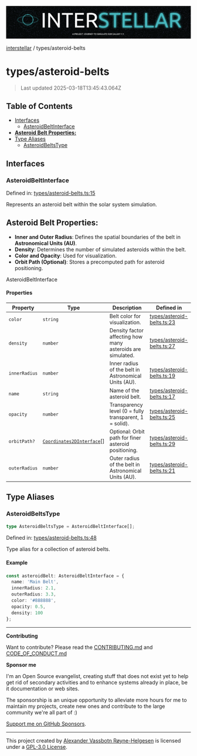 <div>
  <img alt="SPECCER logo" src="https://raw.githubusercontent.com/phun-ky/interstellar/main/public/interstellar-header.png" style="max-height:120px;" />
</div>

[interstellar](../README.md) / types/asteroid-belts

# types/asteroid-belts

> Last updated 2025-03-18T13:45:43.064Z

## Table of Contents

- [Interfaces](#interfaces)
  - [AsteroidBeltInterface](#asteroidbeltinterface)
- [**Asteroid Belt Properties:**](#asteroid-belt-properties)
- [Type Aliases](#type-aliases)
  - [AsteroidBeltsType](#asteroidbeltstype)

## Interfaces

### AsteroidBeltInterface

Defined in:
[types/asteroid-belts.ts:15](https://github.com/phun-ky/interstellar/blob/main/src/types/asteroid-belts.ts#L15)

Represents an asteroid belt within the solar system simulation.

## **Asteroid Belt Properties:**

- **Inner and Outer Radius**: Defines the spatial boundaries of the belt in
  **Astronomical Units (AU)**.
- **Density**: Determines the number of simulated asteroids within the belt.
- **Color and Opacity**: Used for visualization.
- **Orbit Path (Optional)**: Stores a precomputed path for asteroid positioning.

AsteroidBeltInterface

#### Properties

| Property                             | Type                                                             | Description                                                | Defined in                                                                                                      |
| ------------------------------------ | ---------------------------------------------------------------- | ---------------------------------------------------------- | --------------------------------------------------------------------------------------------------------------- |
| <a id="color" /> `color`             | `string`                                                         | Belt color for visualization.                              | [types/asteroid-belts.ts:23](https://github.com/phun-ky/interstellar/blob/main/src/types/asteroid-belts.ts#L23) |
| <a id="density" /> `density`         | `number`                                                         | Density factor affecting how many asteroids are simulated. | [types/asteroid-belts.ts:27](https://github.com/phun-ky/interstellar/blob/main/src/types/asteroid-belts.ts#L27) |
| <a id="innerradius" /> `innerRadius` | `number`                                                         | Inner radius of the belt in Astronomical Units (AU).       | [types/asteroid-belts.ts:19](https://github.com/phun-ky/interstellar/blob/main/src/types/asteroid-belts.ts#L19) |
| <a id="name" /> `name`               | `string`                                                         | Name of the asteroid belt.                                 | [types/asteroid-belts.ts:17](https://github.com/phun-ky/interstellar/blob/main/src/types/asteroid-belts.ts#L17) |
| <a id="opacity" /> `opacity`         | `number`                                                         | Transparency level (0 = fully transparent, 1 = solid).     | [types/asteroid-belts.ts:25](https://github.com/phun-ky/interstellar/blob/main/src/types/asteroid-belts.ts#L25) |
| <a id="orbitpath" /> `orbitPath?`    | [`Coordinates2DInterface`](planets.md#coordinates2dinterface)\[] | Optional: Orbit path for finer asteroid positioning.       | [types/asteroid-belts.ts:29](https://github.com/phun-ky/interstellar/blob/main/src/types/asteroid-belts.ts#L29) |
| <a id="outerradius" /> `outerRadius` | `number`                                                         | Outer radius of the belt in Astronomical Units (AU).       | [types/asteroid-belts.ts:21](https://github.com/phun-ky/interstellar/blob/main/src/types/asteroid-belts.ts#L21) |

## Type Aliases

### AsteroidBeltsType

```ts
type AsteroidBeltsType = AsteroidBeltInterface[];
```

Defined in:
[types/asteroid-belts.ts:48](https://github.com/phun-ky/interstellar/blob/main/src/types/asteroid-belts.ts#L48)

Type alias for a collection of asteroid belts.

#### Example

```ts
const asteroidBelt: AsteroidBeltInterface = {
  name: 'Main Belt',
  innerRadius: 2.1,
  outerRadius: 3.3,
  color: '#888888',
  opacity: 0.5,
  density: 100
};
```

---

**Contributing**

Want to contribute? Please read the
[CONTRIBUTING.md](https://github.com/phun-ky/interstellar/blob/main/CONTRIBUTING.md)
and
[CODE_OF_CONDUCT.md](https://github.com/phun-ky/interstellar/blob/main/CODE_OF_CONDUCT.md)

**Sponsor me**

I'm an Open Source evangelist, creating stuff that does not exist yet to help
get rid of secondary activities and to enhance systems already in place, be it
documentation or web sites.

The sponsorship is an unique opportunity to alleviate more hours for me to
maintain my projects, create new ones and contribute to the large community
we're all part of :)

[Support me on GitHub Sponsors](https://github.com/sponsors/phun-ky).

---

This project created by [Alexander Vassbotn Røyne-Helgesen](http://phun-ky.net)
is licensed under a [GPL-3.0
License](https://choosealicense.com/licenses/gpl-3.0/).
